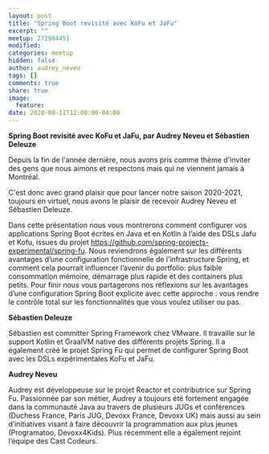 ```yaml
---
layout: post
title: "Spring Boot revisité avec KoFu et JaFu"
excerpt: ""
meetup: 272984451
modified:
categories: meetup
hidden: false
author: audrey_neveu
tags: []
comments: true
share: true
image:
  feature:
date: 2020-09-11T12:00:00-04:00
---
```


__Spring Boot revisité avec KoFu et JaFu, par Audrey Neveu et Sébastien Deleuze__

Depuis la fin de l'année dernière, nous avons pris comme thème d'inviter des gens que nous aimons et respectons mais qui ne viennent jamais à Montréal.

C'est donc avec grand plaisir que pour lancer notre saison 2020-2021, toujours en virtuel, nous avons le plaisir de recevoir Audrey Neveu et Sébastien Deleuze.

Dans cette présentation nous vous montrerons comment configurer vos applications Spring Boot écrites en Java et en Kotlin à l’aide des DSLs Jafu et Kofu, issues du projet https://github.com/spring-projects-experimental/spring-fu.
Nous reviendrons également sur les différents avantages d’une configuration fonctionnelle de l’infrastructure Spring, et comment cela pourrait influencer l’avenir du portfolio: plus faible consommation mémoire, démarrage plus rapide et des containers plus petits.
Pour finir nous vous partagerons nos réflexions sur les avantages d’une configuration Spring Boot explicite avec cette approche : vous rendre le contrôle total sur les fonctionnalités que vous voulez utiliser ou pas.

__Sébastien Deleuze__

Sébastien est committer Spring Framework chez VMware. 
Il travaille sur le support Kotlin et GraalVM native des différents projets Spring. 
Il a également créé le projet Spring Fu qui permet de configurer Spring Boot avec les DSLs expérimentales KoFu et JaFu.

__Audrey Neveu__

Audrey est développeuse sur le projet Reactor et contributrice sur Spring Fu. 
Passionnée par son métier, Audrey a toujours été fortement engagée dans la communauté Java au travers de plusieurs JUGs et conférences (Duchess France, Paris JUG, Devoxx France, Devoxx UK) mais aussi au sein d’initiatives visant à faire découvrir la programmation aux plus jeunes (Programatoo, Devoxx4Kids). 
Plus récemment elle a également rejoint l’équipe des Cast Codeurs.
